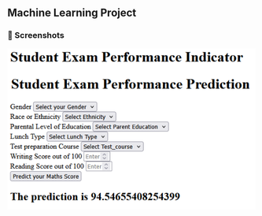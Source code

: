 ## Machine Learning Project

### 📸 Screenshots

![input/output](https://github.com/iam-neerajkumar/mlproject/blob/main/output.PNG)

